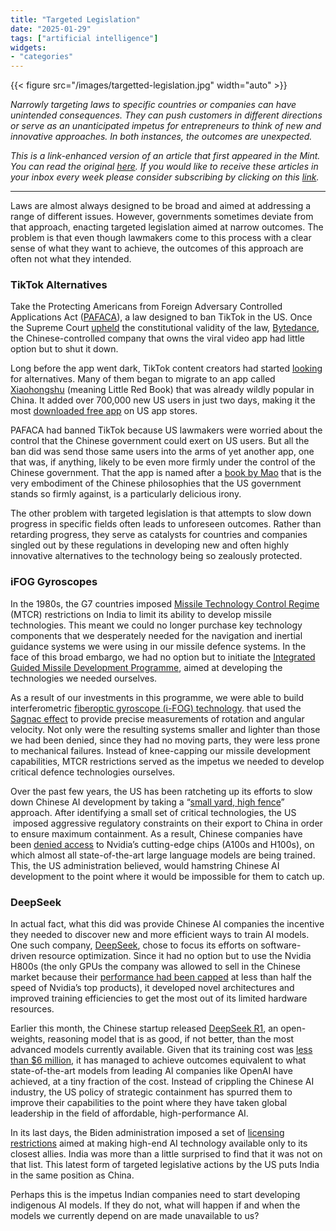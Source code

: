 ```yaml
---
title: "Targeted Legislation"
date: "2025-01-29"
tags: ["artificial intelligence"]
widgets: 
- "categories"
---
```


{{< figure src="/images/targetted-legislation.jpg" width="auto" >}}

_Narrowly targeting laws to specific countries or companies can have unintended consequences. They can push customers in different directions or serve as an unanticipated impetus for entrepreneurs to think of new and innovative approaches. In both instances, the outcomes are unexpected._

<!--more-->
_This is a link-enhanced version of an article that first appeared in the Mint. You can read the original [here](https://archive.rahulmatthan.com/archive/1738131542.307042/www.livemint.com/opinion/online-views/america-technology-denial-and-china-s-ai-success-imply-for-india-deepseek-openai-vidu-2-0-tiktok-ban-donald-trump-11737960212047.html). If you would like to receive these articles in your inbox every week please consider subscribing by clicking on this [link](https://paragraph.xyz/@exmachina)._

---

Laws are almost always designed to be broad and aimed at addressing a range of different issues. However, governments sometimes deviate from that approach, enacting targeted legislation aimed at narrow outcomes. The problem is that even though lawmakers come to this process with a clear sense of what they want to achieve, the outcomes of this approach are often not what they intended.

### TikTok Alternatives

Take the Protecting Americans from Foreign Adversary Controlled Applications Act ([PAFACA](https://www.congress.gov/bill/118th-congress/house-bill/7521)), a law designed to ban TikTok in the US. Once the Supreme Court [upheld](https://www.supremecourt.gov/opinions/24pdf/24-656_new_3dq3.pdf) the constitutional validity of the law, [Bytedance](https://www.bytedance.com/en/), the Chinese-controlled company that owns the viral video app had little option but to shut it down.

Long before the app went dark, TikTok content creators had started [looking](https://jingdaily.com/posts/beauty-brands-ride-xiaohongshu-s-tiktok-refugees-wave) for alternatives. Many of them began to migrate to an app called [Xiaohongshu](https://www.xiaohongshu.com/explore) (meaning Little Red Book) that was already wildly popular in China. It added over 700,000 new US users in just two days, making it the most [downloaded free app](https://economictimes.indiatimes.com/news/international/global-trends/us-news-as-tiktok-ban-looms-this-chinese-app-xiaohongshu-rednote-tops-app-store-in-us-what-we-need-to-know/articleshow/117335903.cms?from=mdr) on US app stores.

PAFACA had banned TikTok because US lawmakers were worried about the control that the Chinese government could exert on US users. But all the ban did was send those same users into the arms of yet another app, one that was, if anything, likely to be even more firmly under the control of the Chinese government. That the app is named after a [book by Mao](https://simple.wikipedia.org/wiki/The_Little_Red_Book) that is the very embodiment of the Chinese philosophies that the US government stands so firmly against, is a particularly delicious irony.

The other problem with targeted legislation is that attempts to slow down progress in specific fields often leads to unforeseen outcomes. Rather than retarding progress, they serve as catalysts for countries and companies singled out by these regulations in developing new and often highly innovative alternatives to the technology being so zealously protected.

### iFOG Gyroscopes

In the 1980s, the G7 countries imposed [Missile Technology Control Regime](https://en.wikipedia.org/wiki/Missile_Technology_Control_Regime) (MTCR) restrictions on India to limit its ability to develop missile technologies. This meant we could no longer purchase key technology components that we desperately needed for the navigation and inertial guidance systems we were using in our missile defence systems. In the face of this broad embargo, we had no option but to initiate the [Integrated Guided Missile Development Programme](https://en.wikipedia.org/wiki/Integrated_Guided_Missile_Development_Programme), aimed at developing the technologies we needed ourselves.

As a result of our investments in this programme, we were able to build interferometric [fiberoptic gyroscope (i-FOG) technology](https://en.wikipedia.org/wiki/Fibre-optic_gyroscope#:~:text=A%20fibre%2Doptic%20gyroscope%20(FOG,5%20kilometres%20(3%20mi))). that used the [Sagnac effect](https://en.wikipedia.org/wiki/Sagnac_effect) to provide precise measurements of rotation and angular velocity. Not only were the resulting systems smaller and lighter than those we had been denied, since they had no moving parts, they were less prone to mechanical failures. Instead of knee-capping our missile development capabilities, MTCR restrictions served as the impetus we needed to develop critical defence technologies ourselves.

Over the past few years, the US has been ratcheting up its efforts to slow down Chinese AI development by taking a “[small yard, high fence](https://georgetownsecuritystudiesreview.org/2023/12/26/u-s-economic-restrictions-on-china-small-yard-high-fence/)” approach. After identifying a small set of critical technologies, the US  imposed aggressive regulatory constraints on their export to China in order to ensure maximum containment. As a result, Chinese companies have been [denied access](https://gfmag.com/economics-policy-regulation/nvidia-us-china-taiwan-tensions/) to Nvidia’s cutting-edge chips (A100s and H100s), on which almost all state-of-the-art large language models are being trained. This, the US administration believed, would hamstring Chinese AI development to the point where it would be impossible for them to catch up.

### DeepSeek

In actual fact, what this did was provide Chinese AI companies the incentive they needed to discover new and more efficient ways to train AI models. One such company, [DeepSeek](https://www.deepseek.com/), chose to focus its efforts on software-driven resource optimization. Since it had no option but to use the Nvidia H800s (the only GPUs the company was allowed to sell in the Chinese market because their [performance had been capped](https://www.reuters.com/technology/nvidia-tweaks-flagship-h100-chip-export-china-h800-2023-03-21/) at less than half the speed of Nvidia’s top products), it developed novel architectures and improved training efficiencies to get the most out of its limited hardware resources.

Earlier this month, the Chinese startup released [DeepSeek R1](https://api-docs.deepseek.com/news/news250120), an open-weights, reasoning model that is as good, if not better, than the most advanced models currently available. Given that its training cost was [less than $6 million](https://www.reuters.com/technology/artificial-intelligence/what-is-deepseek-why-is-it-disrupting-ai-sector-2025-01-27/), it has managed to achieve outcomes equivalent to what state-of-the-art models from leading AI companies like OpenAI have achieved, at a tiny fraction of the cost. Instead of crippling the Chinese AI industry, the US policy of strategic containment has spurred them to improve their capabilities to the point where they have taken global leadership in the field of affordable, high-performance AI.

In its last days, the Biden administration imposed a set of [licensing restrictions](https://www.bis.gov/press-release/biden-harris-administration-announces-regulatory-framework-responsible-diffusion) aimed at making high-end AI technology available only to its closest allies. India was more than a little surprised to find that it was not on that list. This latest form of targeted legislative actions by the US puts India in the same position as China.

Perhaps this is the impetus Indian companies need to start developing indigenous AI models. If they do not, what will happen if and when the models we currently depend on are made unavailable to us?
